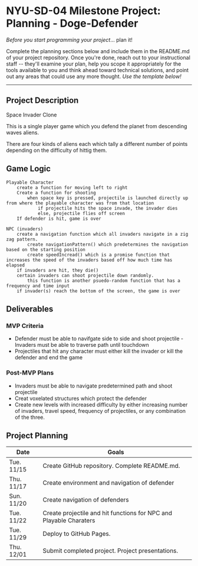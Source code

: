 # NYU-SD-04 Milestone Project: Planning - Doge-Defender

_Before you start programming your project_... plan it!

Complete the planning sections below and include them in the README.md of your project repository. Once you're done, reach out to your instructional staff -- they'll examine your plan, help you scope it appropriately for the tools available to you and think ahead toward technical solutions, and point out any areas that could use any more thought. _Use the template below!_

--------

## Project Description

Space Invader Clone

This is a single player game which you defend the planet from descending waves aliens. 

There are four kinds of aliens each which tally a different number of points depending on the difficulty of hittig them. 

## Game Logic

```
Playable Character
    create a function for moving left to right 
    Create a function for shooting
        when space key is pressed, projectile is launched directly up from where the playable character was from that location
            if projectile hits the space invade, the invader dies
            else, projectile flies off screen
    If defender is hit, game is over

NPC (invaders)
    create a navigation function which all invaders navigate in a zig zag pattern. 
        create navigationPattern() which predetermines the navigation based on the starting position
        create speedIncread() which is a promise function that increases the speed of the invaders based off how much time has elapsed
    if invaders are hit, they die()
    certain invaders can shoot projectile down randomly. 
        this function is another psuedo-random function that has a frequency and time input
    if invader(s) reach the bottom of the screen, the game is over
```

## Deliverables



### MVP Criteria

- Defender must be able to navifgate side to side and shoot projectile
-Invaders must be able to traverse path until touchdown
- Projectiles that hit any character must either kill the invader or kill the defender and end the game

### Post-MVP Plans

- Invaders must be able to navigate predetermined path and shoot projectile
- Creat voxelated structures which protect the defender
- Create new levels with increased difficulty by either increasing number of invaders, travel speed, frequency of projectiles, or any combination of the three. 

## Project Planning

| Date | Goals |
| ---- | ----- |
| Tue. 11/15 | Create GitHub repository. Complete README.md. |
| Thu. 11/17 | Create environment and navigation of defender |
| Sun. 11/20 | Create navigation of defenders |
| Tue. 11/22 | Create projectile and hit functions for NPC and Playable Charaters  |
| Tue. 11/29 | Deploy to GitHub Pages. |
| Thu. 12/01 | Submit completed project. Project presentations. |